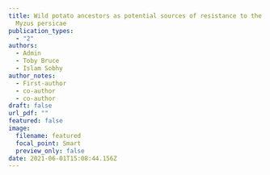 ```yaml
---
title: Wild potato ancestors as potential sources of resistance to the aphid
  Myzus persicae
publication_types:
  - "2"
authors:
  - Admin
  - Toby Bruce
  - Islam Sobhy
author_notes:
  - First-author
  - co-author
  - co-author
draft: false
url_pdf: ""
featured: false
image:
  filename: featured
  focal_point: Smart
  preview_only: false
date: 2021-06-01T15:08:44.156Z
---
```

